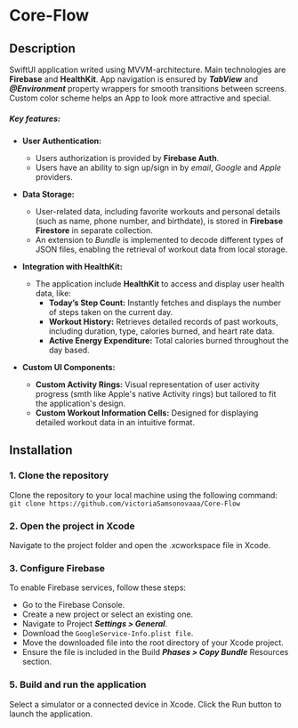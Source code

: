 # Core-Flow

## Description  

SwiftUI application writed using MVVM-architecture. Main technologies are **Firebase** and **HealthKit**. App navigation is ensured by ***TabView*** and ***@Environment*** property wrappers for smooth transitions between screens. Custom color scheme helps an App to look more attractive and special.

##### Key features:
- **User Authentication:**
  - Users authorization is provided by **Firebase Auth**.
  - Users have an ability to sign up/sign in by *email*, *Google* and *Apple* providers.

- **Data Storage:**
  - User-related data, including favorite workouts and personal details (such as name, phone number, and birthdate), is stored in **Firebase Firestore** in separate collection.
  - An extension to *Bundle* is implemented to decode different types of JSON files, enabling the retrieval of workout data from local storage.

- **Integration with HealthKit:**
  - The application include **HealthKit** to access and display user health data, like:
    - **Today’s Step Count:** Instantly fetches and displays the number of steps taken on the current day.
    - **Workout History:** Retrieves detailed records of past workouts, including duration, type, calories burned, and heart rate data.
    - **Active Energy Expenditure:** Total calories burned throughout the day based.
- **Custom UI Components:**
  - **Custom Activity Rings:** Visual representation of user activity progress (smth like Apple's native Activity rings) but tailored to fit the application's design.
  - **Custom Workout Information Cells:** Designed for displaying detailed workout data in an intuitive format.


## Installation  
### 1. Clone the repository  
Clone the repository to your local machine using the following command: `git clone https://github.com/victoriaSamsonovaaa/Core-Flow`

### 2. Open the project in Xcode
Navigate to the project folder and open the .xcworkspace file in Xcode.

### 3. Configure Firebase
To enable Firebase services, follow these steps:
- Go to the Firebase Console.
- Create a new project or select an existing one.
- Navigate to Project ***Settings > General***.
- Download the `GoogleService-Info.plist file`.
- Move the downloaded file into the root directory of your Xcode project.
- Ensure the file is included in the Build ***Phases > Copy Bundle*** Resources section.

### 5. Build and run the application
Select a simulator or a connected device in Xcode. Click the Run button to launch the application.



